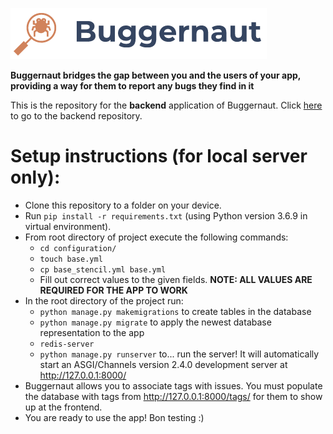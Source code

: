 ![Buggernaut Logo](buggernaut_backend/media/assets/app_logo_with_name_white.png)

**Buggernaut bridges the gap between you and the users of your app, providing a way for them to report any bugs they find in it**

This is the repository for the **backend** application of Buggernaut. Click [here](https://github.com/shreyasdoda/buggernaut-frontend) to go to the backend repository.

# Setup instructions (for local server only):
- Clone this repository to a folder on your device.
- Run `pip install -r requirements.txt` (using Python version 3.6.9 in virtual environment).
- From root directory of project execute the following commands:
  - `cd configuration/`
  - `touch base.yml`
  - `cp base_stencil.yml base.yml`
  - Fill out correct values to the given fields. **NOTE: ALL VALUES ARE REQUIRED FOR THE APP TO WORK**
- In the root directory of the project run: 
  - `python manage.py makemigrations` to create tables in the database
  - `python manage.py migrate` to apply the newest database representation to the app
  - `redis-server`
  - `python manage.py runserver` to... run the server! It will automatically start an ASGI/Channels version 2.4.0 development server at http://127.0.0.1:8000/
- Buggernaut allows you to associate tags with issues. You must populate the database with tags from http://127.0.0.1:8000/tags/ for them to show up at the frontend.
- You are ready to use the app! Bon testing :)


